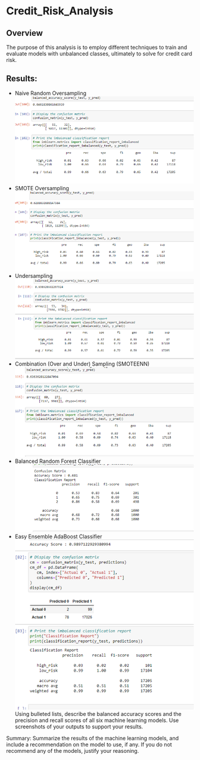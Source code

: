 # Credit_Risk_Analysis

## Overview 
The purpose of this analysis is to employ different techniques to train and evaluate models with unbalanced classes, ultimately to solve for credit card risk.

## Results: 
- Naive Random Oversampling
	![Naive Random](/Resources/img1.png)
- SMOTE Oversampling
	![SMOTE](/Resources/img2.png)
- Undersampling
	![Under Sample](/Resources/img3.png)
- Combination (Over and Under) Sampling (SMOTEENN)
	![SMOTEENN](/Resources/img4.png)
- Balanced Random Forest Classifier
	![BRFC](/Resources/img5.png)
- Easy Ensemble AdaBoost Classifier
	![AdaBoost](/Resources/img6.png)
Using bulleted lists, describe the balanced accuracy scores and the precision and recall scores of all six machine learning models. Use screenshots of your outputs to support your results.

Summary: Summarize the results of the machine learning models, and include a recommendation on the model to use, if any. If you do not recommend any of the models, justify your reasoning.